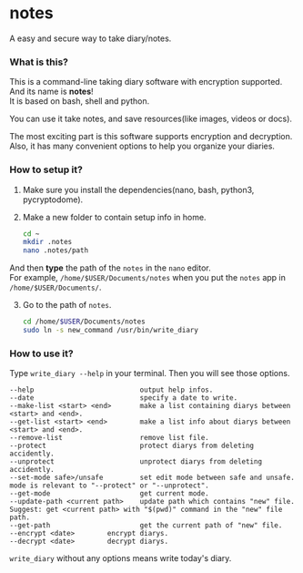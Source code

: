 # notes
A easy and secure way to take diary/notes.

### What is this?
This is a command-line taking diary software with encryption supported. And its name is **notes**!  
It is based on bash, shell and python.  

You can use it take notes, and save resources(like images, videos or docs).  

The most exciting part is this software supports encryption and decryption.  
Also, it has many convenient options to help you organize your diaries.

### How to setup it?
1. Make sure you install the dependencies(nano, bash, python3, pycryptodome).
2. Make a new folder to contain setup info in home.

    ```bash
    cd ~
    mkdir .notes
    nano .notes/path
    ```
And then **type** the path of the `notes` in the `nano` editor.  
For example, `/home/$USER/Documents/notes` when you put the `notes` app in `/home/$USER/Documents/`.

3. Go to the path of `notes`.

    ```bash
    cd /home/$USER/Documents/notes
    sudo ln -s new_command /usr/bin/write_diary
    ```

### How to use it?
Type `write_diary --help` in your terminal.
Then you will see those options.
```
--help                          output help infos.
--date                          specify a date to write.
--make-list <start> <end>       make a list containing diarys between <start> and <end>.
--get-list <start> <end>        make a list info about diarys between <start> and <end>.
--remove-list                   remove list file.
--protect                       protect diarys from deleting accidently.
--unprotect                     unprotect diarys from deleting accidently.
--set-mode safe>/unsafe         set edit mode between safe and unsafe. mode is relevant to "--protect" or "--unprotect".
--get-mode                      get current mode.
--update-path <current path>    update path which contains "new" file. Suggest: get <current path> with "$(pwd)" command in the "new" file path.
--get-path                      get the current path of "new" file.
--encrypt <date>		encrypt diarys.
--decrypt <date>		decrypt diarys.
```
`write_diary` without any options means write today's diary.
